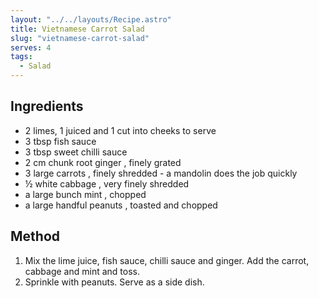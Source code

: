 ```yaml
---
layout: "../../layouts/Recipe.astro"
title: Vietnamese Carrot Salad
slug: "vietnamese-carrot-salad"
serves: 4
tags:
  - Salad
---
```


## Ingredients

- 2 limes, 1 juiced and 1 cut into cheeks to serve
- 3 tbsp fish sauce
- 3 tbsp sweet chilli sauce
- 2 cm chunk root ginger , finely grated
- 3 large carrots , finely shredded - a mandolin does the job quickly
- ½ white cabbage , very finely shredded
- a large bunch mint , chopped
- a large handful peanuts , toasted and chopped

## Method

1. Mix the lime juice, fish sauce, chilli sauce and ginger. Add the carrot, cabbage and mint and toss.
1. Sprinkle with peanuts. Serve as a side dish.